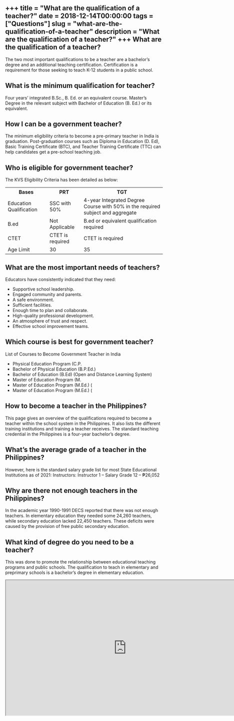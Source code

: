 +++
title = "What are the qualification of a teacher?"
date = 2018-12-14T00:00:00
tags = ["Questions"]
slug = "what-are-the-qualification-of-a-teacher"
description = "What are the qualification of a teacher?"
+++
What are the qualification of a teacher?
----------------------------------------

The two most important qualifications to be a teacher are a bachelor’s degree and an additional teaching certification. Certification is a requirement for those seeking to teach K-12 students in a public school.

What is the minimum qualification for teacher?
----------------------------------------------

Four years’ integrated B.Sc., B. Ed. or an equivalent course. Master’s Degree in the relevant subject with Bachelor of Education (B. Ed.) or its equivalent.

How I can be a government teacher?
----------------------------------

The minimum eligibility criteria to become a pre-primary teacher in India is graduation. Post-graduation courses such as Diploma in Education (D. Ed), Basic Training Certificate (BTC), and Teacher Training Certificate (TTC) can help candidates get a pre-school teaching job.

Who is eligible for government teacher?
---------------------------------------

The KVS Eligibility Criteria has been detailed as below:

<table><tr><th>Bases</th><th>PRT</th><th>TGT</th></tr><tr><td>Education Qualification</td><td>SSC with 50%</td><td>4-year Integrated Degree Course with 50% in the required subject and aggregate</td></tr><tr><td>B.ed</td><td>Not Applicable</td><td>B.ed or equivalent qualification required</td></tr><tr><td>CTET</td><td>CTET is required</td><td>CTET is required</td></tr><tr><td>Age Limit</td><td>30</td><td>35</td></tr></table>

What are the most important needs of teachers?
----------------------------------------------

Educators have consistently indicated that they need:

- Supportive school leadership.
- Engaged community and parents.
- A safe environment.
- Sufficient facilities.
- Enough time to plan and collaborate.
- High-quality professional development.
- An atmosphere of trust and respect.
- Effective school improvement teams.

Which course is best for government teacher?
--------------------------------------------

List of Courses to Become Government Teacher in India

- Physical Education Program (C.P.
- Bachelor of Physical Education (B.P.Ed.)
- Bachelor of Education (B.Ed) (Open and Distance Learning System)
- Master of Education Program (M.
- Master of Education Program (M.Ed.) (
- Master of Education Program (M.Ed.) (

How to become a teacher in the Philippines?
-------------------------------------------

This page gives an overview of the qualifications required to become a teacher within the school system in the Philippines. It also lists the different training institutions and training a teacher receives. The standard teaching credential in the Philippines is a four-year bachelor’s degree.

What’s the average grade of a teacher in the Philippines?
---------------------------------------------------------

However, here is the standard salary grade list for most State Educational Institutions as of 2021: Instructors: Instructor 1 – Salary Grade 12 – ₱26,052

Why are there not enough teachers in the Philippines?
-----------------------------------------------------

In the academic year 1990-1991 DECS reported that there was not enough teachers. In elementary education they needed some 24,260 teachers, while secondary education lacked 22,450 teachers. These deficits were caused by the provision of free public secondary education.

What kind of degree do you need to be a teacher?
------------------------------------------------

This was done to promote the relationship between educational teaching programs and public schools. The qualification to teach in elementary and preprimary schools is a bachelor’s degree in elementary education.

<iframe allow="accelerometer; autoplay; clipboard-write; encrypted-media; gyroscope; picture-in-picture" allowfullscreen="" class="__youtube_prefs__  epyt-is-override  no-lazyload" data-no-lazy="1" data-origheight="433" data-origwidth="770" data-skipgform_ajax_framebjll="" height="433" id="_ytid_50148" loading="lazy" src="https://www.youtube.com/embed/4SppdQHZ-4A?enablejsapi=1&autoplay=0&cc_load_policy=0&cc_lang_pref=&iv_load_policy=1&loop=0&modestbranding=0&rel=1&fs=1&playsinline=0&autohide=2&theme=dark&color=red&controls=1&" title="YouTube player" width="770"></iframe>